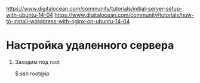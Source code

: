 https://www.digitalocean.com/community/tutorials/initial-server-setup-with-ubuntu-14-04
https://www.digitalocean.com/community/tutorials/how-to-install-wordpress-with-nginx-on-ubuntu-14-04


# Настройка удаленного сервера

1. Заходим под root

    $ ssh root@ip
    
    
